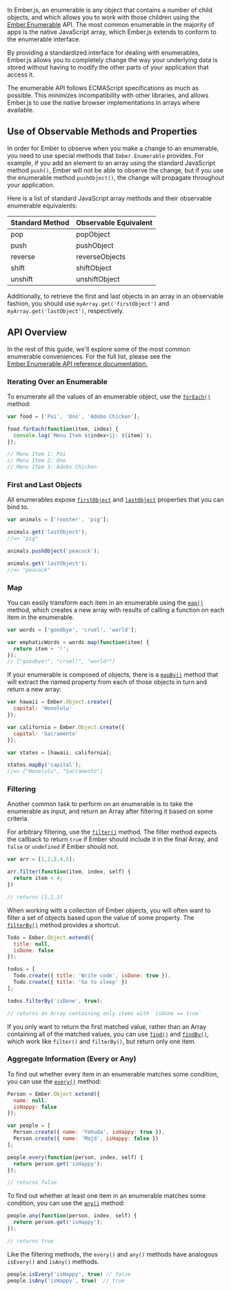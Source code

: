 In Ember.js, an enumerable is any object that contains a number of child
objects, and which allows you to work with those children using the
[Ember.Enumerable](http://emberjs.com/api/classes/Ember.Enumerable.html) API. The most common
enumerable in the majority of apps is the native JavaScript array, which
Ember.js extends to conform to the enumerable interface.

By providing a standardized interface for dealing with enumerables,
Ember.js allows you to completely change the way your underlying data is
stored without having to modify the other parts of your application that
access it.

The enumerable API follows ECMAScript specifications as much as
possible. This minimizes incompatibility with other libraries, and
allows Ember.js to use the native browser implementations in arrays
where available.

## Use of Observable Methods and Properties

In order for Ember to observe when you make a change to an enumerable, you need
to use special methods that `Ember.Enumerable` provides. For example, if you add
an element to an array using the standard JavaScript method `push()`, Ember will
not be able to observe the change, but if you use the enumerable method
`pushObject()`, the change will propagate throughout your application.

Here is a list of standard JavaScript array methods and their observable
enumerable equivalents:

<table>
  <thead>
    <tr><th>Standard Method</th><th>Observable Equivalent</th></tr>
  </thead>
  <tbody>
    <tr><td>pop</td><td>popObject</td></tr>
    <tr><td>push</td><td>pushObject</td></tr>
    <tr><td>reverse</td><td>reverseObjects</td></tr>
    <tr><td>shift</td><td>shiftObject</td></tr>
    <tr><td>unshift</td><td>unshiftObject</td></tr>
  </tbody>
</table>

Additionally, to retrieve the first and last objects in an array
in an observable fashion, you should use `myArray.get('firstObject')` and
`myArray.get('lastObject')`, respectively.

## API Overview

In the rest of this guide, we'll explore some of the most common enumerable
conveniences. For the full list, please see the [Ember.Enumerable API
reference documentation.](http://emberjs.com/api/classes/Ember.Enumerable.html)

### Iterating Over an Enumerable

To enumerate all the values of an enumerable object, use the [`forEach()`][1]
method:

[1]: http://emberjs.com/api/classes/Ember.Enumerable.html#method_forEach

```javascript
var food = ['Poi', 'Ono', 'Adobo Chicken'];

food.forEach(function(item, index) {
  console.log(`Menu Item ${index+1}: ${item}`);
});

// Menu Item 1: Poi
// Menu Item 2: Ono
// Menu Item 3: Adobo Chicken
```

### First and Last Objects

All enumerables expose [`firstObject`][1] and [`lastObject`][2] properties
that you can bind to.

[1]: http://emberjs.com/api/classes/Ember.Enumerable.html#property_firstObject
[2]: http://emberjs.com/api/classes/Ember.Enumerable.html#property_lastObject

```javascript
var animals = ['rooster', 'pig'];

animals.get('lastObject');
//=> "pig"

animals.pushObject('peacock');

animals.get('lastObject');
//=> "peacock"
```

### Map

You can easily transform each item in an enumerable using the
[`map()`][1] method, which creates a new array with results of calling a
function on each item in the enumerable.

[1]: http://emberjs.com/api/classes/Ember.Enumerable.html#method_map

```javascript
var words = ['goodbye', 'cruel', 'world'];

var emphaticWords = words.map(function(item) {
  return item + '!';
});
// ["goodbye!", "cruel!", "world!"]
```

If your enumerable is composed of objects, there is a [`mapBy()`][1]
method that will extract the named property from each of those objects
in turn and return a new array:

[1]: http://emberjs.com/api/classes/Ember.Enumerable.html#method_mapBy

```javascript
var hawaii = Ember.Object.create({
  capital: 'Honolulu'
});

var california = Ember.Object.create({
  capital: 'Sacramento'
});

var states = [hawaii, california];

states.mapBy('capital');
//=> ["Honolulu", "Sacramento"]
```

### Filtering

Another common task to perform on an enumerable is to take the
enumerable as input, and return an Array after filtering it based on
some criteria.

For arbitrary filtering, use the [`filter()`][1] method.  The filter method
expects the callback to return `true` if Ember should include it in the
final Array, and `false` or `undefined` if Ember should not.

[1]: http://emberjs.com/api/classes/Ember.Enumerable.html#method_filter

```javascript
var arr = [1,2,3,4,5];

arr.filter(function(item, index, self) {
  return item < 4;
})

// returns [1,2,3]
```

When working with a collection of Ember objects, you will often want to filter a set of objects based upon the value of some property. The [`filterBy()`][1] method provides a shortcut.

[1]: http://emberjs.com/api/classes/Ember.Enumerable.html#method_filterBy

```javascript
Todo = Ember.Object.extend({
  title: null,
  isDone: false
});

todos = [
  Todo.create({ title: 'Write code', isDone: true }),
  Todo.create({ title: 'Go to sleep' })
];

todos.filterBy('isDone', true);

// returns an Array containing only items with `isDone == true`
```

If you only want to return the first matched value, rather than an Array
containing all of the matched values, you can use [`find()`][1] and [`findBy()`][2],
which work like `filter()` and `filterBy()`, but return only one item.

[1]: http://emberjs.com/api/classes/Ember.Enumerable.html#method_find
[2]: http://emberjs.com/api/classes/Ember.Enumerable.html#method_findBy

### Aggregate Information (Every or Any)

To find out whether every item in an enumerable matches some condition, you can
use the [`every()`][1] method:

[1]: http://emberjs.com/api/classes/Ember.Enumerable.html#method_every

```javascript
Person = Ember.Object.extend({
  name: null,
  isHappy: false
});

var people = [
  Person.create({ name: 'Yehuda', isHappy: true }),
  Person.create({ name: 'Majd', isHappy: false })
];

people.every(function(person, index, self) {
  return person.get('isHappy');
});

// returns false
```

To find out whether at least one item in an enumerable matches some condition,
you can use the [`any()`][1] method:

[1]: http://emberjs.com/api/classes/Ember.Enumerable.html#method_any

```javascript
people.any(function(person, index, self) {
  return person.get('isHappy');
});

// returns true
```

Like the filtering methods, the `every()` and `any()` methods have 
analogous `isEvery()` and `isAny()` methods.

```javascript
people.isEvery('isHappy', true) // false
people.isAny('isHappy', true)  // true
```
